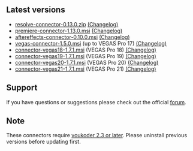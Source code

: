 ## Latest versions
- [resolve-connector-0.13.0.zip](resolve/resolve-connector-0.13.0.zip?raw=true) [(Changelog)](resolve/README.md)
- [premiere-connector-1.13.0.msi](premiere/premiere-connector-1.13.0.msi?raw=true) [(Changelog)](premiere/README.md)
- [aftereffects-connector-0.10.0.msi](aftereffects/aftereffects-connector-0.10.0.msi?raw=true) [(Changelog)](aftereffects/README.md)
- [vegas-connector-1.5.0.msi](vegas/vegas-connector-1.5.0.msi?raw=true) (up to VEGAS Pro 17) [(Changelog)](vegas/README.md)
- [connector-vegas18-1.7.1.msi](vegas/connector-vegas18-1.7.1.msi?raw=true) (VEGAS Pro 18) [(Changelog)](vegas/README.md)
- [connector-vegas19-1.7.1.msi](vegas/connector-vegas19-1.7.1.msi?raw=true) (VEGAS Pro 19) [(Changelog)](vegas/README.md)
- [connector-vegas20-1.7.1.msi](vegas/connector-vegas20-1.7.1.msi?raw=true) (VEGAS Pro 20) [(Changelog)](vegas/README.md)
- [connector-vegas21-1.7.1.msi](vegas/connector-vegas21-1.7.1.msi?raw=true) (VEGAS Pro 21) [(Changelog)](vegas/README.md)

## Support
If you have questions or suggestions please check out the official [forum](https://www.voukoder.org/forum/).

## Note
These connectors require [voukoder 2.3 or later](https://github.com/Vouk/voukoder/releases). Please uninstall previous versions before updating first.
